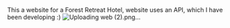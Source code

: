 This a website for a Forest Retreat Hotel, website uses an API, which I have been developing :)
![Uploading web (2).png…]()
